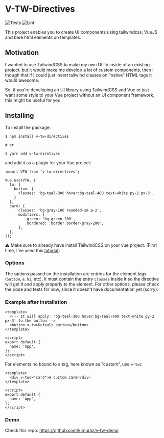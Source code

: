 # V-TW-Directives

![Tests](https://github.com/kimuraz/v-tw/workflows/Tests/badge.svg?branch=main) ![Lint](https://github.com/kimuraz/v-tw/workflows/Lint/badge.svg?branch=main)

This project enables you to create UI components using tailwindcss, VueJS and bare html elements on templates.

## Motivation

I wanted to use TailwindCSS to make my own UI lib inside of an existing project, but it would make me develop a lot of custom components, then I though that if I could just insert tailwind classes on "native" HTML tags it would awesome.

So, if you're developing an UI library using TailwindCSS and Vue or just want some style to your Vue project without an UI component framework, this might be useful for you.


## Installing

To install the package:

```
$ npm install v-tw-directives

# or

$ yarn add v-tw-diretives
```

and add it as a plugin for your Vue project:

```
import VTW from 'v-tw-directives';

Vue.use(VTW, {
  tw: {
    button: {
      classes: 'bg-teal-300 hover:bg-teal-400 text-white py-2 px-3',
    }
  },
  card: {
      classes: 'bg-gray-100 rounded-sm p-2',
      modifiers: {
          green: 'bg-green-200',
          bordered: 'border border-gray-200',
      },
  },
});
```

:warning: Make sure to already have install TailwindCSS on your vue project.
(First time, I've used this [tutorial](https://flaviocopes.com/vue-tailwind/))

### Options

The options passed on the installation are entries for the element tags (`button`, `a`, `h1`, etc), it must contain the entry `classes` inside it so the directive will get it and apply properly to the element. For other options, please check the code and tests for now, since it doesn't have documentation yet (sorry).

### Example after installation

```
<template>
  <!-- It will apply: 'bg-teal-300 hover:bg-teal-400 text-white py-2 px-3' to the button -->
  <button v-tw>Default button</button>
</template>

<script>
export default {
  name: 'App',
};
</script>
```

For elements no bound to a tag, here known as "custom", use `v-twc`

```
<template>
  <div v-twc="card">A custom card</div>
</template>

<script>
export default {
  name: 'App',
};
</script>
```

### Demo

Check this repo: https://github.com/kimuraz/v-tw-demo
